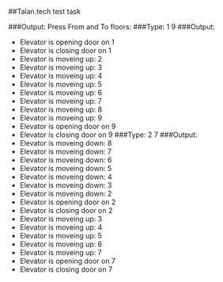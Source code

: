 ##Talan.tech test task

###Output:
Press From and To floors: 
###Type:
1 9
###Output:
- Elevator is opening door on 1
- Elevator is closing door on 1
- Elevator is moveing up: 2
- Elevator is moveing up: 3
- Elevator is moveing up: 4
- Elevator is moveing up: 5
- Elevator is moveing up: 6
- Elevator is moveing up: 7
- Elevator is moveing up: 8
- Elevator is moveing up: 9
- Elevator is opening door on 9
- Elevator is closing door on 9
###Type:
2 7
###Output:
- Elevator is moveing down: 8
- Elevator is moveing down: 7
- Elevator is moveing down: 6
- Elevator is moveing down: 5
- Elevator is moveing down: 4
- Elevator is moveing down: 3
- Elevator is moveing down: 2
- Elevator is opening door on 2
- Elevator is closing door on 2
- Elevator is moveing up: 3
- Elevator is moveing up: 4
- Elevator is moveing up: 5
- Elevator is moveing up: 6
- Elevator is moveing up: 7
- Elevator is opening door on 7
- Elevator is closing door on 7
